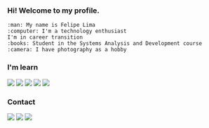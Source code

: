 ### Hi! Welcome to my profile.
    :man: My name is Felipe Lima
    :computer: I'm a technology enthusiast
    I'm in career transition
    :books: Student in the Systems Analysis and Development course
    :camera: I have photography as a hobby
    
### I'm learn
<div>
    <a><img src="https://cdn.jsdelivr.net/gh/devicons/devicon/icons/html5/html5-original-wordmark.svg" /> </a>
    <a><img src="https://cdn.jsdelivr.net/gh/devicons/devicon/icons/css3/css3-original.svg" /> </a>
    <a><img src="https://cdn.jsdelivr.net/gh/devicons/devicon/icons/javascript/javascript-plain.svg" /> </a>
    <a><img src="https://cdn.jsdelivr.net/gh/devicons/devicon/icons/java/java-original-wordmark.svg" /> </a>
    <a><img src="https://cdn.jsdelivr.net/gh/devicons/devicon/icons/python/python-original-wordmark.svg" /> </a>
</div>          
          
### Contact
<div>

<a href="https://instagram.com/https://www.instagram.com/felype8491photography/?hl=en" target="_blank"><img src="https://img.shields.io/badge/-Instagram-%23E4405F?style=for-the-badge&logo=instagram&logoColor=white" target="_blank"></a>
<a href="https://www.linkedin.com/in/https://www.linkedin.com/in/felipe-lima-1110a31b1/" target="_blank"><img src="https://img.shields.io/badge/-LinkedIn-%230077B5?style=for-the-badge&logo=linkedin&logoColor=white" target="_blank"></a>
<a href = "mailto:felype.edu@gmail.com"><img src="https://img.shields.io/badge/Gmail-D14836?style=for-the-badge&logo=gmail&logoColor=white" target="_blank"></a>
    
</div>
          
          
          

<!--
**felipelima8785/felipelima8785** is a ✨ _special_ ✨ repository because its `README.md` (this file) appears on your GitHub profile.

Here are some ideas to get you started:

- 🔭 I’m currently working on ...
- 🌱 I’m currently learning ...
- 👯 I’m looking to collaborate on ...
- 🤔 I’m looking for help with ...
- 💬 Ask me about ...
- 📫 How to reach me: ...
- 😄 Pronouns: ...
- ⚡ Fun fact: ...
-->

